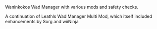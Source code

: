Waninkokos Wad Manager with various mods and safety checks.


A continuation of Leathls Wad Manager Multi Mod, which itself included enhancements by Sorg and wiiNinja